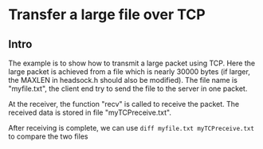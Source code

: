 Transfer a large file over TCP
==============================================

## Intro

The example is to show how to transmit a large packet using TCP. Here the large packet is achieved from a file which is nearly 30000 bytes (if larger, the MAXLEN in headsock.h should also be modified). The file name is "myfile.txt", the client end try to send the file to the server in one packet.

At the receiver, the function "recv" is called to receive the packet. The received data is stored in file "myTCPreceive.txt".

After receiving is complete, we can use ```diff myfile.txt myTCPreceive.txt``` to compare the two files
